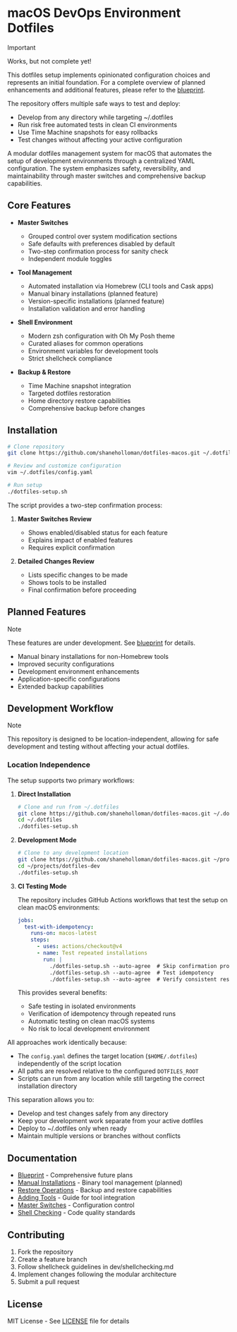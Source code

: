# macOS DevOps Environment Dotfiles

> [!IMPORTANT]
> Works, but not complete yet!
>
> This dotfiles setup implements opinionated configuration choices and represents an initial foundation. For a complete overview of planned enhancements and additional features, please refer to the [blueprint](./dev/dotfiles-blueprint.md).
>
> The repository offers multiple safe ways to test and deploy:
>
> - Develop from any directory while targeting ~/.dotfiles
> - Run risk free automated tests in clean CI environments
> - Use Time Machine snapshots for easy rollbacks
> - Test changes without affecting your active configuration

A modular dotfiles management system for macOS that automates the setup of development environments through a centralized YAML configuration. The system emphasizes safety, reversibility, and maintainability through master switches and comprehensive backup capabilities.

## Core Features

- **Master Switches**
  - Grouped control over system modification sections
  - Safe defaults with preferences disabled by default
  - Two-step confirmation process for sanity check
  - Independent module toggles

- **Tool Management**
  - Automated installation via Homebrew (CLI tools and Cask apps)
  - Manual binary installations (planned feature)
  - Version-specific installations (planned feature)
  - Installation validation and error handling

- **Shell Environment**
  - Modern zsh configuration with Oh My Posh theme
  - Curated aliases for common operations
  - Environment variables for development tools
  - Strict shellcheck compliance

- **Backup & Restore**
  - Time Machine snapshot integration
  - Targeted dotfiles restoration
  - Home directory restore capabilities
  - Comprehensive backup before changes

## Installation

```bash
# Clone repository
git clone https://github.com/shaneholloman/dotfiles-macos.git ~/.dotfiles

# Review and customize configuration
vim ~/.dotfiles/config.yaml

# Run setup
./dotfiles-setup.sh
```

The script provides a two-step confirmation process:

1. **Master Switches Review**
   - Shows enabled/disabled status for each feature
   - Explains impact of enabled features
   - Requires explicit confirmation

2. **Detailed Changes Review**
   - Lists specific changes to be made
   - Shows tools to be installed
   - Final confirmation before proceeding

## Planned Features

> [!NOTE]
> These features are under development. See [blueprint](./dev/dotfiles-blueprint.md) for details.

- Manual binary installations for non-Homebrew tools
- Improved security configurations
- Development environment enhancements
- Application-specific configurations
- Extended backup capabilities

## Development Workflow

> [!NOTE]
> This repository is designed to be location-independent, allowing for safe development and testing without affecting your actual dotfiles.

### Location Independence

The setup supports two primary workflows:

1. **Direct Installation**

    ```bash
    # Clone and run from ~/.dotfiles
    git clone https://github.com/shaneholloman/dotfiles-macos.git ~/.dotfiles
    cd ~/.dotfiles
    ./dotfiles-setup.sh
    ```

2. **Development Mode**

    ```bash
    # Clone to any development location
    git clone https://github.com/shaneholloman/dotfiles-macos.git ~/projects/dotfiles-dev
    cd ~/projects/dotfiles-dev
    ./dotfiles-setup.sh
    ```

3. **CI Testing Mode**

    The repository includes GitHub Actions workflows that test the setup on clean macOS environments:

    ```yaml
    jobs:
      test-with-idempotency:
        runs-on: macos-latest
        steps:
          - uses: actions/checkout@v4
          - name: Test repeated installations
            run: |
              ./dotfiles-setup.sh --auto-agree  # Skip confirmation prompts in CI
              ./dotfiles-setup.sh --auto-agree  # Test idempotency
              ./dotfiles-setup.sh --auto-agree  # Verify consistent results
    ```

    This provides several benefits:
    - Safe testing in isolated environments
    - Verification of idempotency through repeated runs
    - Automatic testing on clean macOS systems
    - No risk to local development environment

All approaches work identically because:

- The `config.yaml` defines the target location (`$HOME/.dotfiles`) independently of the script location
- All paths are resolved relative to the configured `DOTFILES_ROOT`
- Scripts can run from any location while still targeting the correct installation directory

This separation allows you to:

- Develop and test changes safely from any directory
- Keep your development work separate from your active dotfiles
- Deploy to ~/.dotfiles only when ready
- Maintain multiple versions or branches without conflicts

## Documentation

- [Blueprint](./dev/dotfiles-blueprint.md) - Comprehensive future plans
- [Manual Installations](./dev/manual-installations.md) - Binary tool management (planned)
- [Restore Operations](./dev/restore-operations.md) - Backup and restore capabilities
- [Adding Tools](./dev/adding-simple-tools.md) - Guide for tool integration
- [Master Switches](./dev/master-switches.md) - Configuration control
- [Shell Checking](./dev/shellchecking.md) - Code quality standards

## Contributing

1. Fork the repository
2. Create a feature branch
3. Follow shellcheck guidelines in dev/shellchecking.md
4. Implement changes following the modular architecture
5. Submit a pull request

## License

MIT License - See [LICENSE](./LICENSE) file for details
